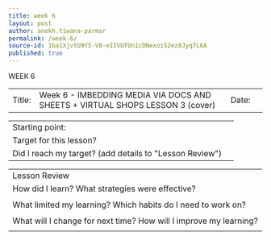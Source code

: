 ```yaml
---
title: week 6
layout: post
author: anokh.tiwana-parmar
permalink: /week-6/
source-id: 1ba1XjvtU9Y5-V0-eIIVUfOn1cDNexoiS2ez8Jyq7L6A
published: true
---
```

WEEK 6

<table>
  <tr>
    <td>Title:  </td>
    <td>Week 6 - IMBEDDING MEDIA VIA DOCS AND SHEETS + VIRTUAL SHOPS LESSON 3 (cover)</td>
    <td> Date:  </td>
    <td></td>
  </tr>
</table>


<table>
  <tr>
    <td>Starting point:</td>
    <td></td>
  </tr>
  <tr>
    <td>Target for this lesson?</td>
    <td></td>
  </tr>
  <tr>
    <td>Did I reach my target? 
(add details to "Lesson Review")</td>
    <td></td>
  </tr>
</table>


<table>
  <tr>
    <td>Lesson Review</td>
  </tr>
  <tr>
    <td>How did I learn? What strategies were effective? </td>
  </tr>
  <tr>
    <td></td>
  </tr>
  <tr>
    <td>What limited my learning? Which habits do I need to work on? </td>
  </tr>
  <tr>
    <td></td>
  </tr>
  <tr>
    <td>What will I change for next time? How will I improve my learning?</td>
  </tr>
  <tr>
    <td></td>
  </tr>
</table>


